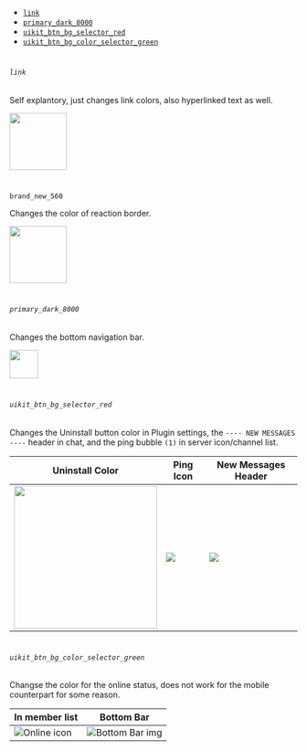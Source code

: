 
- [`link`](#-link-)
- [`primary_dark_8000`](#-primary-dark-8000-)
- [`uikit_btn_bg_selector_red`](#-uikit-btn-bg-selector-red-)
- [`uikit_btn_bg_color_selector_green`](#-uikit-btn-bg-color-selector-green-)
<h1></h1>

###### `link`

Self explantory, just changes link colors, also hyperlinked text as well.


<img src="https://cdn.discordapp.com/attachments/819172980184973343/888493516613877780/IMG_20210918_000502.JPG" height=100>

<h1></h1>

`brand_new_560`

Changes the color of reaction border.

<img src="https://cdn.discordapp.com/attachments/819172980184973343/888493516349648906/IMG_20210918_000514.JPG" height=100>

<h1></h1>

###### `primary_dark_8000`

Changes the bottom navigation bar.

<img src="https://cdn.discordapp.com/attachments/819172980184973343/888497232821772348/IMG_20210918_002008.JPG" height=50>

<h1></h1>

###### `uikit_btn_bg_selector_red`

Changes the Uninstall button color in Plugin settings, the `---- NEW MESSAGES ----` header in chat, and the ping bubble `(1)` in server icon/channel list.


| Uninstall Color | Ping Icon | New Messages Header|
|------------|-------------|--------|
|<img src="https://cdn.discordapp.com/attachments/819172980184973343/888363863752470528/IMG_20210917_152829.JPG?width=381&height=567" height=250> |<img src="https://cdn.discordapp.com/attachments/819172980184973343/888363864255770674/IMG_20210917_152746.JPG">| <img src="https://cdn.discordapp.com/attachments/819172980184973343/888363864075411466/IMG_20210917_152802.JPG"> |

<h1></h1>

###### `uikit_btn_bg_color_selector_green`

Changse the color for the online status, does not work for the mobile counterpart for some reason.

|In member list| Bottom Bar|
|--------------|-----------|
|![Online icon](https://images-ext-1.discordapp.net/external/UobolBXcDHGXZSyIYOJQxk2JDNJy8Oi4u4-XUCzv8Vo/https/i.imgur.com/WV05Emph.jpg)|![Bottom Bar img](https://images-ext-1.discordapp.net/external/EFDqJUTmMk1-GHhhxqts1p-L58asEWOhfRiqkgESyP4/https/i.imgur.com/m1Rpqjdh.jpg)

<h1></h1>
